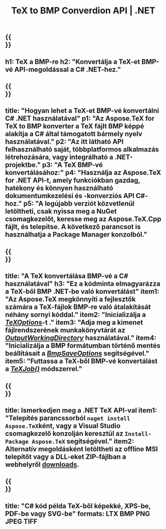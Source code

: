 ﻿---
translation: true
template: /_templates/_conversion-child-net.md
title: TeX to BMP Converdion API | .NET
description: TeX-BMP konvertálási funkció. Integrálja ezt a helyszíni .NET-könyvtárat a projektjébe, vagy használjon többplatformos alkalmazásokat a TeX BMP-vé konvertálásához.
keywords: tex to bmp api net, tex2bmp integráció c#
url: /net/conversion/tex-to-bmp/
family: tex
platformtag: net
feature: conversion
informat: TEX
outformat: BMP
otherformats: PNG JPEG TIFF PDF SVG XPS
---

{{<section banner>}}
---
h1: TeX a BMP-re
h2: "Konvertálja a TeX-et BMP-vé API-megoldással a C# .NET-hez."
---

{{<section overview>}}
---
title: "Hogyan lehet a TeX-et BMP-vé konvertálni C# .NET használatával"
p1: "Az Aspose.TeX for TeX to BMP konverter a TeX fájlt BMP képpé alakítja a C# által támogatott bármely nyelv használatával."
p2: "Az itt látható API felhasználható saját, többplatformos alkalmazás létrehozására, vagy integrálható a .NET-projektbe."
p3: "A TeX BMP-vé konvertálásához:"
p4: "Használja az Aspose.TeX for .NET API-t, amely funkciókban gazdag, hatékony és könnyen használható dokumentumkezelési és -konverziós API C#-hoz."
p5: "A legújabb verziót közvetlenül letöltheti, csak nyissa meg a NuGet csomagkezelőt, keresse meg az Aspose.TeX.Cpp fájlt, és telepítse. A következő parancsot is használhatja a Package Manager konzolból."
---

{{<section feature1>}}
---
title: "A TeX konvertálása BMP-vé a C# használatával"
h3: "Ez a kódminta elmagyarázza a TeX-ből BMP .NET-be való konvertálást"
item1: "Az Aspose.TeX megkönnyíti a fejlesztők számára a TeX-fájlok BMP-re való átalakítását néhány sornyi kóddal."
item2: "Inicializálja a [*TeXOptions*](https://reference.aspose.com/tex/net/aspose.tex/texoptions/)-t ."
item3: "Adja meg a kimenet fájlrendszerének munkakönyvtárát az [*OutputWorkingDirectory*](https://reference.aspose.com/tex/net/aspose.tex/texoptions/outputworkingdirectory/) használatával."
item4: "Inicializálja a BMP formátumban történő mentés beállításait a [*BmpSaveOptions*](https://reference.aspose.com/tex/net/aspose.tex.presentation.image/bmpsaveoptions/) segítségével."
item5: "Futtassa a TeX-ből BMP-vé konvertálást a [*TeXJob()*](https://reference.aspose.com/tex/net/aspose.tex/texjob/) módszerrel."
---

{{<section feature2>}}
---
title: Ismerkedjen meg a .NET TeX API-val
item1: "Telepítés parancssorból ```nuget install Aspose.TeX```ként, vagy a Visual Studio csomagkezelő konzolján keresztül az ```Install-Package Aspose.TeX``` segítségével."
item2: Alternatív megoldásként letöltheti az offline MSI telepítőt vagy a DLL-eket ZIP-fájlban a  webhelyről  [downloads](https://releases.aspose.com/tex/net).
---

{{<section widget>}}
---
title: "C# kód példa TeX-ből képekké, XPS-be, PDF-be vagy SVG-be"
formats: LTX BMP PNG JPEG TIFF
---